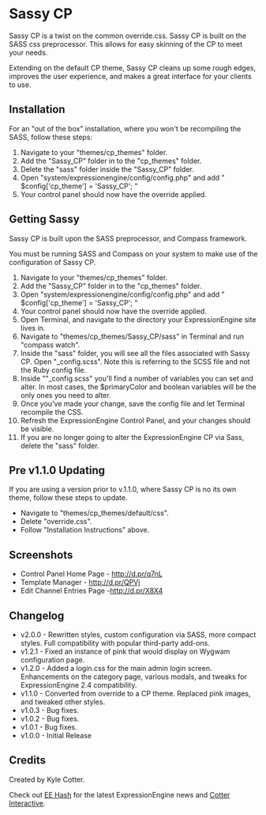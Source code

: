 Sassy CP
==============================================================

Sassy CP is a twist on the common override.css. Sassy CP is built on the SASS css preprocessor. This allows for easy skinning of the CP to meet your needs.

Extending on the default CP theme, Sassy CP cleans up some rough edges, improves the user experience, and makes a great interface for your clients to use.

Installation
-----------

For an "out of the box" installation, where you won't be recompiling the SASS, follow these steps:

1. Navigate to your "themes/cp_themes" folder.
2. Add the "Sassy_CP" folder in to the "cp_themes" folder.
3. Delete the "sass" folder inside the "Sassy_CP" folder.
4. Open "system/expressionengine/config/config.php" and add " $config['cp_theme'] = 'Sassy_CP'; "
5. Your control panel should now have the override applied.

Getting Sassy
--------------

Sassy CP is built upon the SASS preprocessor, and Compass framework.

You must be running SASS and Compass on your system to make use of the configuration of Sassy CP.

1. Navigate to your "themes/cp_themes" folder.
2. Add the "Sassy_CP" folder in to the "cp_themes" folder.
3. Open "system/expressionengine/config/config.php" and add " $config['cp_theme'] = 'Sassy_CP'; "
4. Your control panel should now have the override applied.
5. Open Terminal, and navigate to the directory your ExpressionEngine site lives in.
6. Navigate to "themes/cp_themes/Sassy_CP/sass" in Terminal and run "compass watch".
7. Inside the "sass" folder, you will see all the files associated with Sassy CP. Open "_config.scss". Note this is referring to the SCSS file and not the Ruby config file.
8. Inside ""_config.scss" you'll find a number of variables you can set and alter. In most cases, the $primaryColor and boolean variables will be the only ones you need to alter.
9. Once you've made your change, save the config file and let Terminal recompile the CSS.
10. Refresh the ExpressionEngine Control Panel, and your changes should be visible.
11. If you are no longer going to alter the ExpressionEngine CP via Sass, delete the "sass" folder.

Pre v1.1.0 Updating
-----------

If you are using a version prior to v.1.1.0, where Sassy CP is no its own theme, follow these steps to update.

* Navigate to "themes/cp_themes/default/css".
* Delete "override.css".
* Follow "Installation Instructions" above.

Screenshots
-----------

* Control Panel Home Page - http://d.pr/q7nL
* Template Manager - http://d.pr/QPVj
* Edit Channel Entries Page -http://d.pr/X8X4

Changelog
-------
* v2.0.0 - Rewritten styles, custom configuration via SASS, more compact styles. Full compatibility with popular third-party add-ons.
* v1.2.1 - Fixed an instance of pink that would display on Wygwam configuration page.
* v1.2.0 - Added a login.css for the main admin login screen. Enhancements on the category page, various modals, and tweaks for ExpressionEngine 2.4 compatibility.
* v1.1.0 - Converted from override to a CP theme. Replaced pink images, and tweaked other styles.
* v1.0.3 - Bug fixes.
*  v1.0.2 - Bug fixes.
*  v1.0.1 - Bug fixes.
*  v1.0.0 - Initial Release

Credits
-------

Created by Kyle Cotter.

Check out <a href="http://eehash.com">EE Hash</a> for the latest ExpressionEngine news and <a href="http://cotterinteractive.com">Cotter Interactive</a>.